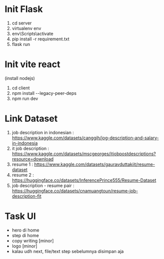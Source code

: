 # Init Flask
1. cd server
2. virtualenv env
3. env\Scripts\activate
4. pip install -r requirement.txt
5. flask run

# Init vite react
(install nodejs)
1. cd client
2. npm install --legacy-peer-deps
3. npm run dev

# Link Dataset
1. job description in indonesian : https://www.kaggle.com/datasets/canggih/jog-description-and-salary-in-indonesia
2. it job description : https://www.kaggle.com/datasets/mscgeorges/itjobpostdescriptions?resource=download
3. resume 1 : https://www.kaggle.com/datasets/gauravduttakiit/resume-dataset
4. resume 2 : https://huggingface.co/datasets/InferencePrince555/Resume-Dataset
5. job description - resume pair : https://huggingface.co/datasets/cnamuangtoun/resume-job-description-fit 

# Task UI
- hero di home
- step di home
- copy writing [minor]
- logo [minor]
- kalau udh next, file/text step sebelumnya disimpan aja